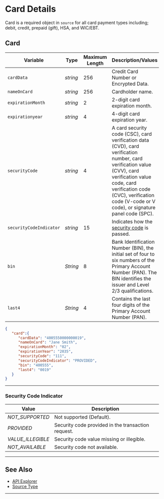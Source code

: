 # Card Details

Card is a required object in `source` for all card payment types including; debit, credit, prepaid (gift), HSA, and WIC/EBT. 

## Card

<!--
type: tab
title: card
-->

| Variable | Type | Maximum Length | Description/Values |
| -------- | -- | ------------ | ------------------ |
| `cardData` | *string* | 256 | Credit Card Number or Encrypted Data. |
| `nameOnCard` | *string* | 256 | Cardholder name. |
| `expirationMonth` | *string* | 2 | 2-digit card expiration month. |
| `expirationyear` | *string* | 4 | 4-digit card expiration year. |
| `securityCode` | *string* | 4 | A card security code (CSC), card verification data (CVD), card verification number, card verification value (CVV), card verification value code, card verification code (CVC), verification code (V-code or V code), or signature panel code (SPC). |
| `securityCodeIndicator` | *string* | 15 | Indicates how the [security code](#security-code-indicator) is passed.|
| `bin` | *String* | 8 | Bank Identification Number (BIN), the initial set of four to six numbers of the Primary Account Number (PAN). The BIN identifies the issuer and Level 2/3 qualifications. |
| `last4` | *String* | 4 | Contains the last four digits of the Primary Account Number (PAN). |


<!--
type: tab
title: JSON Example
-->

```json
{
   "card":{
      "cardData": "4005550000000019",
      "nameOnCard": "Jane Smith",
      "expirationMonth": "02",
      "expirationYear": "2035",
      "securityCode": "111",
      "securityCodeIndicator": "PROVIDED",
      "bin": "400555",
      "last4": "0019"
   }
}
```

<!-- type: tab-end -->


---

### Security Code Indicator

| Value | Description |
| ----- | --------- |
| *NOT_SUPPORTED* | Not supported (Default). |
| *PROVIDED* | Security code provided in the transaction request. |
| *VALUE_ILLEGIBLE* | Security code value missing or illegible. |
| *NOT_AVAILABLE* | Security code not available. |

---

## See Also

- [API Explorer](../api/?type=post&path=/payments/v1/charges)
- [Source Type](?path=docs/Resources/Guides/Payment-Sources/Source-Type.md)

---